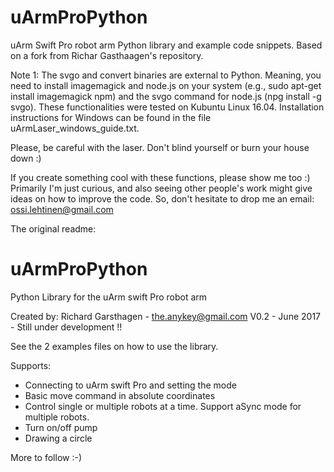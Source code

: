 
# uArmProPython
uArm Swift Pro robot arm Python library and example code snippets. Based on a fork from Richar Gasthaagen's repository.

Note 1: The svgo and convert binaries are external to Python. Meaning, you need to install imagemagick and node.js on your system (e.g., sudo apt-get install imagemagick npm) and the svgo command for node.js (npg install -g svgo). These functionalities were tested on Kubuntu Linux 16.04. Installation instructions for Windows can be found in the file uArmLaser_windows_guide.txt.

Please, be careful with the laser. Don't blind yourself or burn your house down :)

If you create something cool with these functions, please show me too :) Primarily I'm just curious, and also seeing other people's work might give ideas on how to improve the code. So, don't hesitate to drop me an email: ossi.lehtinen@gmail.com









The original readme:

# uArmProPython
Python Library for the uArm swift Pro robot arm

Created by: Richard Garsthagen - the.anykey@gmail.com
V0.2 - June 2017 - Still under development !!

See the 2 examples files on how to use the library.

Supports:
- Connecting to uArm swift Pro and setting the mode
- Basic move command in absolute coordinates
- Control single or multiple robots at a time. Support aSync mode for multiple robots.
- Turn on/off pump
- Drawing a circle

More to follow :-)
